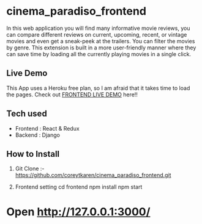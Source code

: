 # cinema_paradiso_frontend



In this web application you will find many informative movie reviews,
you can compare different reviews on current, upcoming, recent, or
vintage movies and even get a sneak-peek at the trailers. You can filter
the movies by genre. This extension is built in a more user-friendly
manner where they can save time by loading all the currently playing
movies in a single click.

## Live Demo
This App uses a Heroku free plan, so I am afraid that it takes time to load the pages.
Check out [FRONTEND LIVE DEMO](https://cinemaparadisofrontend.coreytkaren.repl.co/) here!!
## Tech used
* Frontend : React & Redux
* Backend : Django

## How to Install
1. Git Clone :- https://github.com/coreytkaren/cinema_paradiso_frontend.git

3. Frontend setting
cd frontend
npm install
npm start
# Open http://127.0.0.1:3000/
